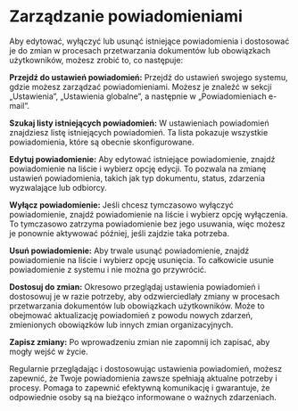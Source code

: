 # Zarządzanie powiadomieniami

Aby edytować, wyłączyć lub usunąć istniejące powiadomienia i dostosować je do zmian w procesach przetwarzania dokumentów lub obowiązkach użytkowników, możesz zrobić to, co następuje:

**Przejdź do ustawień powiadomień:** Przejdź do ustawień swojego systemu, gdzie możesz zarządzać powiadomieniami. Możesz je znaleźć w sekcji „Ustawienia”, „Ustawienia globalne”, a następnie w „Powiadomieniach e-mail”.

**Szukaj listy istniejących powiadomień:** W ustawieniach powiadomień znajdziesz listę istniejących powiadomień. Ta lista pokazuje wszystkie powiadomienia, które są obecnie skonfigurowane.

**Edytuj powiadomienie:** Aby edytować istniejące powiadomienie, znajdź powiadomienie na liście i wybierz opcję edycji. To pozwala na zmianę ustawień powiadomienia, takich jak typ dokumentu, status, zdarzenia wyzwalające lub odbiorcy.

**Wyłącz powiadomienie:** Jeśli chcesz tymczasowo wyłączyć powiadomienie, znajdź powiadomienie na liście i wybierz opcję wyłączenia. To tymczasowo zatrzyma powiadomienie bez jego usuwania, więc możesz je ponownie aktywować później, jeśli zajdzie taka potrzeba.

**Usuń powiadomienie:** Aby trwale usunąć powiadomienie, znajdź powiadomienie na liście i wybierz opcję usunięcia. To całkowicie usunie powiadomienie z systemu i nie można go przywrócić.

**Dostosuj do zmian:** Okresowo przeglądaj ustawienia powiadomień i dostosowuj je w razie potrzeby, aby odzwierciedlały zmiany w procesach przetwarzania dokumentów lub obowiązkach użytkowników. Może to obejmować aktualizację powiadomień z powodu nowych zdarzeń, zmienionych obowiązków lub innych zmian organizacyjnych.

**Zapisz zmiany:** Po wprowadzeniu zmian nie zapomnij ich zapisać, aby mogły wejść w życie.

Regularnie przeglądając i dostosowując ustawienia powiadomień, możesz zapewnić, że Twoje powiadomienia zawsze spełniają aktualne potrzeby i procesy. Pomaga to zapewnić efektywną komunikację i gwarantuje, że odpowiednie osoby są na bieżąco informowane o ważnych zdarzeniach.
